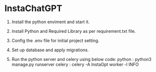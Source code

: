 # InstaChatGPT

1. Install the python enviment and start it.

2. Install Python and Required Library as per requirement.txt file.

3. Config the .env file for initial project setting.

4. Set up database and apply  migrations.

5. Run the python server and celery using below code:
    python : python3 manage.py runserver
    celery : celery -A InstaGpt worker -l INFO